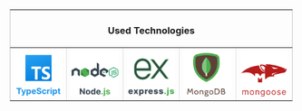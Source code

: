 <div>
  <table border='1' style='border: 1px solid #ddd; border-collapse: collapse; max-width: 500px'>
    <tr>
      <th colspan='5'>
        <h3>Used Technologies</h3>
      </th>
    </tr>
    <tr>
      <td>
       <img src="./images/TypescriptLogo.svg" alt="typescript logo"/>
      </td>
      <td>
      <img src="./images/NodeJsLogo.svg" alt="nodejs logo"/>
      </td>
      <td>
        <img src="./images/ExpressJsLogo.svg" alt="espressjs logo"/>
      </td>
      <td>
        <img src="./images/mongoDBLogo1.svg" alt="mongodb logo" />
      </td>
      <td>
        <img src="./images/mongooseLogo1.svg" alt="mongoose logo" />
      </td>
    </tr>
  </table>
</div>
